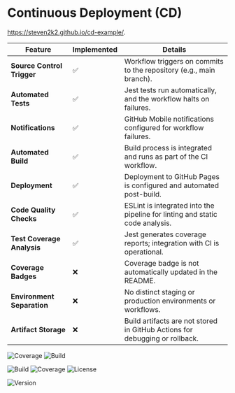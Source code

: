 # Continuous Deployment (CD)
https://steven2k2.github.io/cd-example/.

| **Feature**               | **Implemented** | **Details**                                                                 |
|----------------------------|------------------|------------------------------------------------------------------------------|
| **Source Control Trigger** | ✅               | Workflow triggers on commits to the repository (e.g., main branch).         |
| **Automated Tests**         | ✅               | Jest tests run automatically, and the workflow halts on failures.           |
| **Notifications**           | ✅               | GitHub Mobile notifications configured for workflow failures.               |
| **Automated Build**         | ✅               | Build process is integrated and runs as part of the CI workflow.            |
| **Deployment**              | ✅               | Deployment to GitHub Pages is configured and automated post-build.          |
| **Code Quality Checks**     | ✅               | ESLint is integrated into the pipeline for linting and static code analysis.|
| **Test Coverage Analysis**  | ✅               | Jest generates coverage reports; integration with CI is operational.        |
| **Coverage Badges**         | ❌               | Coverage badge is not automatically updated in the README.                  |
| **Environment Separation**  | ❌               | No distinct staging or production environments or workflows.                |
| **Artifact Storage**        | ❌               | Build artifacts are not stored in GitHub Actions for debugging or rollback. |

![Coverage](https://img.shields.io/badge/Coverage-85%25-brightgreen)
![Build](https://github.com/steven2k2/cd-example/actions/workflows/deploy.yml/badge.svg)


![Build](https://github.com/steven2k2/cd-example/actions/workflows/deploy.yml/badge.svg)
![Coverage](https://img.shields.io/badge/Coverage-85%25-brightgreen)
![License](https://img.shields.io/github/license/steven2k2/cd-example)

![Version](https://img.shields.io/github/package-json/v/steven2k2/cd-example)


